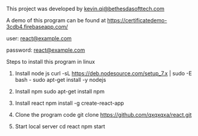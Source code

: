 This project was developed by kevin.qi@bethesdasofttech.com

A demo of this program can be found at https://certificatedemo-3cdb4.firebaseapp.com/

user: react@example.com

password: react@example.com

Steps to install this program in linux

1. Install node js
curl -sL https://deb.nodesource.com/setup_7.x | sudo -E bash -
sudo apt-get install -y nodejs

2. Install npm
sudo apt-get install npm

3. Install react
npm install -g create-react-app

4. Clone the program code
git clone https://github.com/qxqxqxa/react.git

5. Start local server
cd react
npm start